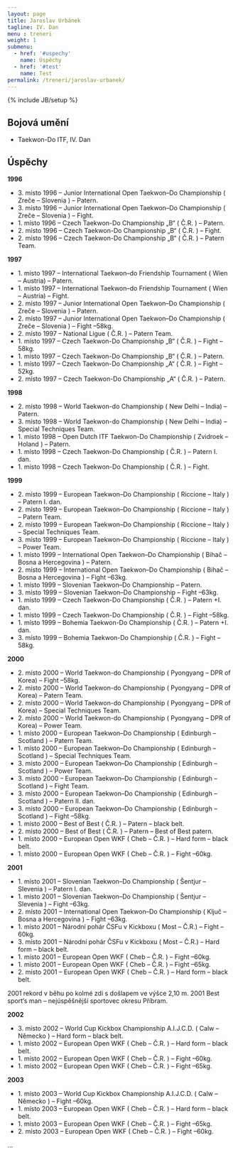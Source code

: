 ```yaml
---
layout: page
title: Jaroslav Urbánek
tagline: IV. Dan
menu : treneri
weight: 1
submenu:
  - href: '#uspechy'
    name: Úspěchy
  - href: '#test'
    name: Test
permalink: /treneri/jaroslav-urbanek/
---
```

{% include JB/setup %}

## Bojová umění

- Taekwon-Do ITF, IV. Dan

## Úspěchy

**1996**

- 3\. místo 1996 – Junior International Open Taekwon–Do Championship ( Zreče – Slovenia ) – Patern.
- 3\. místo 1996 – Junior International Open Taekwon–Do Championship ( Zreče – Slovenia ) – Fight.
- 1\. místo 1996 – Czech Taekwon-Do Championship „B“ ( Č.R. ) – Patern.
- 2\. místo 1996 – Czech Taekwon-Do Championship „B“ ( Č.R. ) – Fight.
- 2\. místo 1996 – Czech Taekwon-Do Championship „B“ ( Č.R. ) – Patern Team.

**1997**

- 1\. místo 1997 – International Taekwon–do Friendship Tournament ( Wien – Austria) – Patern.
- 1\. místo 1997 – International Taekwon–do Friendship Tournament ( Wien – Austria) – Fight.
- 2\. místo 1997 – Junior International Open Taekwon–Do Championship ( Zreče – Slovenia ) – Patern.
- 2\. místo 1997 – Junior International Open Taekwon–Do Championship ( Zreče – Slovenia ) – Fight –58kg.
- 2\. místo 1997 – National Ligue ( Č.R. ) – Patern Team.
- 1\. místo 1997 – Czech Taekwon-Do Championship „B“ ( Č.R. ) – Fight –58kg.
- 1\. místo 1997 – Czech Taekwon-Do Championship „B“ ( Č.R. ) – Patern.
- 1\. místo 1997 – Czech Taekwon-Do Championship „A“ ( Č.R. ) – Fight –52kg.
- 2\. místo 1997 – Czech Taekwon-Do Championship „A“ ( Č.R. ) – Patern.

**1998**

- 2\. místo 1998 – World Taekwon-do Championship ( New Delhi – India) – Patern.
- 3\. místo 1998 – World Taekwon-do Championship ( New Delhi – India) – Special Techniques Team.
- 1\. místo 1998 – Open Dutch ITF Taekwon-Do Championship ( Zvidroek – Holand ) – Patern.
- 1\. místo 1998 – Czech Taekwon-Do Championship ( Č.R. ) – Patern I. dan.
- 1\. místo 1998 – Czech Taekwon-Do Championship ( Č.R. ) – Fight.

**1999**

- 2\. místo 1999 – European Taekwon–Do Championship ( Riccione – Italy ) – Patern I. dan.
- 2\. místo 1999 – European Taekwon–Do Championship ( Riccione – Italy ) – Patern Team.
- 2\. místo 1999 – European Taekwon–Do Championship ( Riccione – Italy ) – Special Techniques Team.
- 3\. místo 1999 – European Taekwon–Do Championship ( Riccione – Italy ) – Power Team.
- 1\. místo 1999 – International Open Taekwon–Do Championship ( Bihač – Bosna a Hercegovina ) – Patern.
- 2\. místo 1999 – International Open Taekwon–Do Championship ( Bihač – Bosna a Hercegovina ) – Fight –63kg.
- 1\. místo 1999 – Slovenian Taekwon–Do Championship – Patern.
- 3\. místo 1999 – Slovenian Taekwon–Do Championship – Fight –63kg.
- 1\. místo 1999 – Czech Taekwon-Do Championship ( Č.R. ) – Patern +I. dan.
- 1\. místo 1999 – Czech Taekwon-Do Championship ( Č.R. ) – Fight –58kg.
- 1\. místo 1999 – Bohemia Taekwon-Do Championship ( Č.R. ) – Patern +I. dan.
- 3\. místo 1999 – Bohemia Taekwon-Do Championship ( Č.R. ) – Fight –58kg.

**2000**

- 2\. místo 2000 – World Taekwon-do Championship ( Pyongyang – DPR of Korea) – Fight –58kg.
- 2\. místo 2000 – World Taekwon-do Championship ( Pyongyang – DPR of Korea) – Patern Team.
- 2\. místo 2000 – World Taekwon-do Championship ( Pyongyang – DPR of Korea) – Special Techniques Team.
- 2\. místo 2000 – World Taekwon-do Championship ( Pyongyang – DPR of Korea) – Power Team.
- 1\. místo 2000 – European Taekwon–Do Championship ( Edinburgh – Scotland ) – Patern Team.
- 1\. místo 2000 – European Taekwon–Do Championship ( Edinburgh – Scotland ) – Special Techniques Team.
- 3\. místo 2000 – European Taekwon–Do Championship ( Edinburgh – Scotland ) – Power Team.
- 3\. místo 2000 – European Taekwon–Do Championship ( Edinburgh – Scotland ) – Fight Team.
- 3\. místo 2000 – European Taekwon–Do Championship ( Edinburgh – Scotland ) – Patern II. dan.
- 3\. místo 2000 – European Taekwon–Do Championship ( Edinburgh – Scotland ) – Fight –58kg.
- 1\. místo 2000 – Best of Best (  Č.R. ) – Patern – black belt.
- 2\. místo 2000 – Best of Best (  Č.R. ) – Patern – Best of Best patern.
- 1\. místo 2000 – European Open WKF ( Cheb – Č.R. ) – Hard form – black belt.
- 1\. místo 2000 – European Open WKF ( Cheb – Č.R. ) – Fight –60kg.

**2001**

- 1\. místo 2001 – Slovenian Taekwon–Do Championship ( Šentjur – Slevenia ) – Patern I. dan.
- 1\. místo 2001 – Slovenian Taekwon–Do Championship ( Šentjur – Slevenia ) – Fight –63kg.
- 2\. místo 2001 – International Open Taekwon–Do Championship ( Ključ – Bosna a Hercegovina ) – Fight –63kg.
- 1\. místo 2001 – Národní pohár ČSFu v Kickboxu ( Most – Č.R.) – Fight –60kg.
- 3\. místo 2001 – Národní pohár ČSFu v Kickboxu ( Most – Č.R.) – Hard form – black belt.
- 1\. místo 2001 – European Open WKF ( Cheb – Č.R. ) – Fight –60kg.
- 1\. místo 2001 – European Open WKF ( Cheb – Č.R. ) – Fight –65kg.
- 2\. místo 2001 – European Open WKF ( Cheb – Č.R. ) – Hard form – black belt.

2001 rekord v běhu po kolmé zdi s došlapem ve výšce 2,10 m.
2001 Best sport‘s man – nejúspěšnější sportovec okresu Příbram.

**2002**

- 3\. místo 2002 – World Cup Kickbox Championship A.I.J.C.D. ( Calw – Německo ) – Hard form – black belt.
- 1\. místo 2002 – European Open WKF ( Cheb – Č.R. ) – Hard form – black belt.
- 1\. místo 2002 – European Open WKF ( Cheb – Č.R. ) – Fight –60kg.
- 1\. místo 2002 – European Open WKF ( Cheb – Č.R. ) – Fight –65kg.

**2003**

- 1\. místo 2003 – World Cup Kickbox Championship A.I.J.C.D. ( Calw – Německo ) – Fight –60kg.
- 1\. místo 2003 – European Open WKF ( Cheb – Č.R. ) – Hard form – black belt.
- 1\. místo 2003 – European Open WKF ( Cheb – Č.R. ) – Fight –65kg.
- 2\. místo 2003 – European Open WKF ( Cheb – Č.R. ) – Fight –60kg.

...
